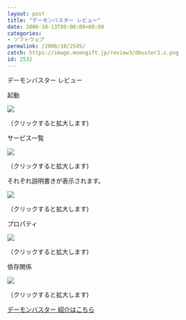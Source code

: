 ```yaml
---
layout: post
title: "デーモンバスター レビュー"
date: 2006-10-13T09:00:00+09:00
categories:
- ソフトウェア
permalink: /2006/10/2545/
catch: https://image.moongift.jp/review3/dbuster3.s.png
id: 2532
---
```

デーモンバスター レビュー  
<!--more-->

起動

  

[![](https://image.moongift.jp/review3/dbuster1.s.png)](https://image.moongift.jp/review3/dbuster1.png)  
  
（クリックすると拡大します)

  

サービス一覧

  

[![](https://image.moongift.jp/review3/dbuster2.s.png)](https://image.moongift.jp/review3/dbuster2.png)  
  
（クリックすると拡大します)

  

それぞれ説明書きが表示されます。

  

[![](https://image.moongift.jp/review3/dbuster3.s.png)](https://image.moongift.jp/review3/dbuster3.png)  
  
（クリックすると拡大します)

  

プロパティ

  

[![](https://image.moongift.jp/review3/dbuster4.s.png)](https://image.moongift.jp/review3/dbuster4.png)  
  
（クリックすると拡大します)

  

依存関係

  

[![](https://image.moongift.jp/review3/dbuster5.s.png)](https://image.moongift.jp/review3/dbuster5.png)  
  
（クリックすると拡大します)

  

[デーモンバスター 紹介はこちら](http://fw.moongift.jp/intro/i-2544.html)


